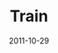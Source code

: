 ---
layout: message
category: message
series: "The Strong Challenge"
title: "Train"
date: 2011-10-29
audio-description: "You’ll never find tires lying on the field during a football game. But running through
them during practice helps build the necessary footwork and agility for game situations. Spiritual strengthening is no different. Engaging God in
fresh ways can supercharge our growth, and reveal
spiritual muscles we never even knew we had."
audio: "http://www.crossroads.net/players/media/hq/strong04.mp3"
audio-title: "Train"
audio-duration: "53&#58;52"
program-description: "Strong Challenge - Train (Program)"
program: "http://www.crossroads.net/players/media/hq/10_29-30_11STRONGProgram.pdf"
program-title: "Train"
video-description: "You’ll never find tires lying on the field during a football game. But running through them during practice helps build the necessary footwork and agility for game situations. Spiritual strengthening is no different. Engaging God in fresh ways can supercharge our growth, and reveal spiritual muscles we never even knew we had."
video-title: "Train"
video: "https://s3.amazonaws.com/crossroadsvideomessages/strong04.mp4"
---